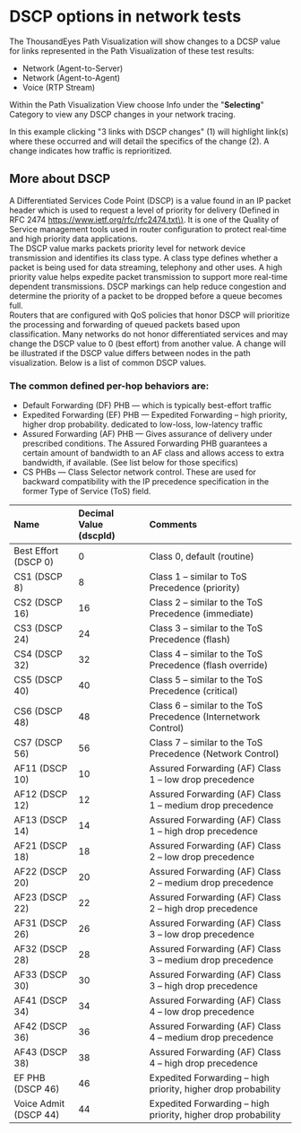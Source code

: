 # DSCP options in network tests

The ThousandEyes Path Visualization will show changes to a DCSP value for links represented in the Path Visualization of these test results:

* Network \(Agent-to-Server\)
* Network \(Agent-to-Agent\)
* Voice \(RTP Stream\)

Within the Path Visualization View choose Info under the "**Selecting**" Category to view any DSCP changes in your network tracing.

In this example clicking "3 links with DSCP changes" \(1\) will highlight link\(s\) where these occurred and will detail the specifics of the change \(2\). A change indicates how traffic is reprioritized.

## More about DSCP

A Differentiated Services Code Point \(DSCP\) is a value found in an IP packet header which is used to request a level of priority for delivery \(Defined in RFC 2474 [https://www.ietf.org/rfc/rfc2474.txt\)](https://www.ietf.org/rfc/rfc2474.txt%29). It is one of the Quality of Service management tools used in router configuration to protect real-time and high priority data applications.  
The DSCP value marks packets priority level for network device transmission and identifies its class type. A class type defines whether a packet is being used for data streaming, telephony and other uses. A high priority value helps expedite packet transmission to support more real-time dependent transmissions. DSCP markings can help reduce congestion and determine the priority of a packet to be dropped before a queue becomes full.  
Routers that are configured with QoS policies that honor DSCP will prioritize the processing and forwarding of queued packets based upon classification. Many networks do not honor differentiated services and may change the DSCP value to 0 \(best effort\) from another value.  A change will be illustrated if the DSCP value differs between nodes in the path visualization.  Below is a list of common DSCP values.

### The common defined per-hop behaviors are:

* Default Forwarding \(DF\) PHB — which is typically best-effort traffic
* Expedited Forwarding \(EF\) PHB — Expedited Forwarding – high priority, higher drop probability. dedicated to low-loss, low-latency traffic
* Assured Forwarding \(AF\) PHB — Gives assurance of delivery under prescribed conditions. The Assured Forwarding PHB guarantees a certain amount of bandwidth to an AF class and allows access to extra bandwidth, if available. \(See list below for those specifics\)
* CS PHBs — Class Selector network control. These are used for backward compatibility with the IP precedence specification in the former Type of Service \(ToS\) field.

| Name | Decimal Value  \(dscpId\) | Comments |
| :--- | :--- | :--- |
| Best Effort \(DSCP 0\) | 0 | Class 0, default \(routine\) |
| CS1 \(DSCP 8\) | 8 | Class 1 – similar to ToS Precedence \(priority\) |
| CS2 \(DSCP 16\) | 16 | Class 2 – similar to the ToS Precedence \(immediate\) |
| CS3 \(DSCP 24\) | 24 | Class 3 – similar to the ToS Precedence \(flash\) |
| CS4 \(DSCP 32\) | 32 | Class 4 – similar to the ToS Precedence \(flash override\) |
| CS5 \(DSCP 40\) | 40 | Class 5 – similar to the ToS Precedence \(critical\) |
| CS6 \(DSCP 48\) | 48 | Class 6 – similar to the ToS Precedence \(Internetwork Control\) |
| CS7 \(DSCP 56\) | 56 | Class 7 – similar to the ToS Precedence \(Network Control\) |
| AF11 \(DSCP 10\) | 10 | Assured Forwarding \(AF\) Class 1 – low drop precedence |
| AF12 \(DSCP 12\) | 12 | Assured Forwarding \(AF\) Class 1 – medium drop precedence |
| AF13 \(DSCP 14\) | 14 | Assured Forwarding \(AF\) Class 1 – high drop precedence |
| AF21 \(DSCP 18\) | 18 | Assured Forwarding \(AF\) Class 2 – low drop precedence |
| AF22 \(DSCP 20\) | 20 | Assured Forwarding \(AF\) Class 2 – medium drop precedence |
| AF23 \(DSCP 22\) | 22 | Assured Forwarding \(AF\) Class 2 – high drop precedence |
| AF31 \(DSCP 26\) | 26 | Assured Forwarding \(AF\) Class 3 – low drop precedence |
| AF32 \(DSCP 28\) | 28 | Assured Forwarding \(AF\) Class 3 – medium drop precedence |
| AF33 \(DSCP 30\) | 30 | Assured Forwarding \(AF\) Class 3 – high drop precedence |
| AF41 \(DSCP 34\) | 34 | Assured Forwarding \(AF\) Class 4 – low drop precedence      |
| AF42 \(DSCP 36\) | 36 | Assured Forwarding \(AF\) Class 4 – medium drop precedence |
| AF43 \(DSCP 38\) | 38 | Assured Forwarding \(AF\) Class 4 – high drop precedence |
| EF PHB \(DSCP 46\) | 46 | Expedited Forwarding – high priority, higher drop probability  |
| Voice Admit \(DSCP 44\) | 44 | Expedited Forwarding – high priority, higher drop probability |

